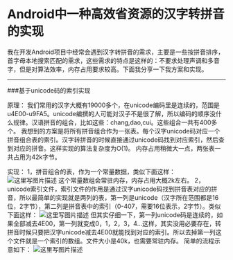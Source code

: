 # Android中一种高效省资源的汉字转拼音的实现

我在开发Android项目中经常会遇到汉字转拼音的需求，主要是一些按拼音排序，首字母本地搜索匹配的需求，这些需求的特点是这样的：不要求处理声调和多音字，但是对算法效率，内存占用要求较高。下面我分享一下我方案和实现。

-------------------
###基于unicode码的索引实现

原理：
我们常用的汉字大概有19000多个，在unicode编码里是连续的，范围是u4E00-u9FA5。unicode编撰的人可能对汉子不是很了解，所以编码的顺序没什么规律。汉语拼音的组合，比如这些：chang,dao,cui。这些组合一共有400多个。
我想到的方案是将所有拼音组合作为一张表。每个汉字unicode码对应一个拼音组合表的索引。汉字转拼音的时候直接通过unicode码找到对应索引，然后查到对应的拼音。这样实现的算法复杂度为O(1)。
内存占用稍微大一点，两张表一共占用为42k字节。

实现：
1，拼音组合的表，作为一个常量数据，类似下面这样：
![这里写图片描述](http://img.blog.csdn.net/20170828131039881?watermark/2/text/aHR0cDovL2Jsb2cuY3Nkbi5uZXQvam9rZXI1MzU=/font/5a6L5L2T/fontsize/400/fill/I0JBQkFCMA==/dissolve/70/gravity/SouthEast)
这个常量数组会常驻内存，内存占用大概2k左右。
2，unicode索引文件，索引文件的作用是通过汉字unicode码找到拼音表对应的拼音，所以最简单的实现就是两列的表，第一列是unicode（汉字所在范围都是16位，2字节），第二列是拼音表中的索引（0-407，需要16位表示，2字节）。类似下面这样：
![这里写图片描述](http://img.blog.csdn.net/20170828132658141?watermark/2/text/aHR0cDovL2Jsb2cuY3Nkbi5uZXQvam9rZXI1MzU=/font/5a6L5L2T/fontsize/400/fill/I0JBQkFCMA==/dissolve/70/gravity/SouthEast)
但其实仔细一下，第一列unicode码是连续的，如果全部减去4E00，第一列就变成0，1，2，3，4...这样，其实没用必要存在，转拼音时候只要把汉字unicode减去4E00就能找到对应的索引。所以去掉第一列这个文件就是一个索引的数组。文件大小是40k，也需要常驻内存。
简单的流程示意如下：
![这里写图片描述](http://img.blog.csdn.net/20170828134734305?watermark/2/text/aHR0cDovL2Jsb2cuY3Nkbi5uZXQvam9rZXI1MzU=/font/5a6L5L2T/fontsize/400/fill/I0JBQkFCMA==/dissolve/70/gravity/SouthEast)
